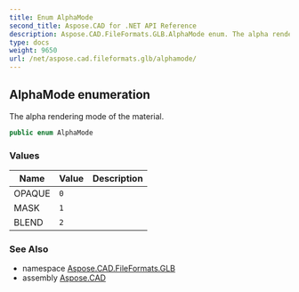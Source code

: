 ```yaml
---
title: Enum AlphaMode
second_title: Aspose.CAD for .NET API Reference
description: Aspose.CAD.FileFormats.GLB.AlphaMode enum. The alpha rendering mode of the material
type: docs
weight: 9650
url: /net/aspose.cad.fileformats.glb/alphamode/
---
```

## AlphaMode enumeration

The alpha rendering mode of the material.

```csharp
public enum AlphaMode
```

### Values

| Name | Value | Description |
| --- | --- | --- |
| OPAQUE | `0` |  |
| MASK | `1` |  |
| BLEND | `2` |  |

### See Also

* namespace [Aspose.CAD.FileFormats.GLB](../../aspose.cad.fileformats.glb/)
* assembly [Aspose.CAD](../../)


